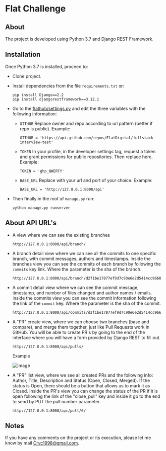 # Flat Challenge

## About

The project is developed using Python 3.7 and Django REST Framework.

## Installation

Once Python 3.7 is installed, proceed to:

- Clone project.

- Install dependencies from the file `requirements.txt` or:

  ```
  pip install Django==2.2
  pip install djangorestframework==3.12.1
  ```
  
- Go to the [flathub/settings.py](https://github.com/CrvcMaestro1/flathub/blob/ded7146d891867094a14e3056652a38b8075aba3/flathub/settings.py#L120) and edit the three variables with the following information:

  - `GITHUB` Replace owner and repo according to url pattern (better if repo is public). Example:
    
    ```
    GITHUB = 'https://api.github.com/repos/FlatDigital/fullstack-interview-test'
    ```

  - `TOKEN` In your profile, in the developer settings tag, request a token and grant permissions for public repositories. Then replace here. Example:

    ```
    TOKEN = 'ghp_QWERTY'
    ```

  - `BASE_URL` Replace with your url and port of your choice. Example:

    ```
    BASE_URL = 'http://127.0.0.1:8000/api'
    ```
    
 - Then finally in the root of `manage.py` run:

    ```
    python manage.py runserver
    ```

## About API URL's

-	A view where we can see the existing branches
	
    ```
    http://127.0.0.1:8000/api/branch/
    ```

-	A branch detail view where we can see all the commits to one specific branch, with commit messages, authors and timestamps. Inside the branches view you can see the commits of each branch by following the `commits` key link. Where the parameter is the sha of the branch.
      
      ```
      http://127.0.0.1:8000/api/branch/d2f1be17877ef9d7c90e6e2d5414cc966064dcd0/commits
      ```

- A commit detail view where we can see the commit message, timestamp, and number of files changed and author names / emails. Inside the commits view you can see the commit information following the link of the `commit` key. Where the parameter is the sha of the commit.

    ```
    http://127.0.0.1:8000/api/commits/d2f1be17877ef9d7c90e6e2d5414cc966064dcd0/commit
    ```


-	A "PR" create view, where we can choose two branches (base and compare), and merge them together, just like Pull Requests work in GitHub. You will be able to create PR's by going to the end of the interface where you will have a form provided by Django REST to fill out.

    ```
    http://127.0.0.1:8000/api/pulls/
    ```
    
    Example
    
    ![image](https://user-images.githubusercontent.com/25228719/147788577-a6418a96-f7b7-49bf-9f7e-13c673d900b4.png)


-	A "PR" list view, where we see all created PRs and the following info: Author, Title, Description and Status (Open, Closed, Merged). If the status is Open, there should be a button that allows us to mark it as Closed. Inside the PR's view you can change the status of the PR if it is open following the link of the "close_pull" key and inside it go to the end to send by PUT the pull number parameter.

    ```
    http://127.0.0.1:8000/api/pull/6/
    ```
    
 ## Notes
 
 If you have any comments on the project or its execution, please let me know by mail [Crvc1998@gmail.com](mailto:Crvc1998@gmail.com).
